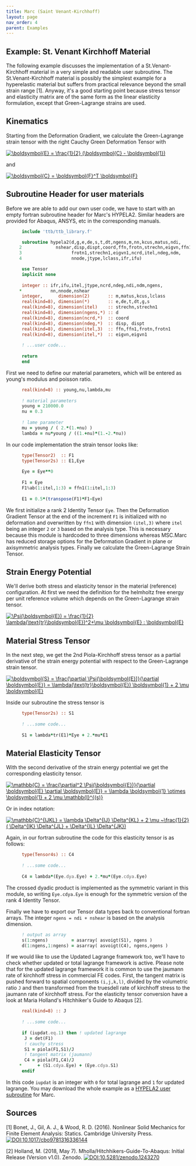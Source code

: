 ```yaml
---
title: Marc (Saint Venant-Kirchhoff)
layout: page
nav_order: 4
parent: Examples
---
```


## Example: St. Venant Kirchhoff Material

The following example discusses the implementation of a St.Venant-Kirchhoff material in a very simple and readable user subroutine. The St.Venant-Kirchhoff material is possibly the simplest example for a hyperelastic material but suffers from practical relevance beyond the small strain range [1]. Anyway, it's a good starting point because stress tensor and elasticity matrix are of the same form as the linear elasticity formulation, except that Green-Lagrange strains are used.

## Kinematics
Starting from the Deformation Gradient, we calculate the Green-Lagrange strain tensor with the right Cauchy Green Deformation Tensor with

<a href="https://www.codecogs.com/eqnedit.php?latex=\boldsymbol{E}&space;=&space;\frac{1}{2}&space;(\boldsymbol{C}&space;-&space;\boldsymbol{1})" target="_blank"><img src="https://latex.codecogs.com/gif.latex?\boldsymbol{E}&space;=&space;\frac{1}{2}&space;(\boldsymbol{C}&space;-&space;\boldsymbol{1})" title="\boldsymbol{E} = \frac{1}{2} (\boldsymbol{C} - \boldsymbol{1})" /></a>

and 

<a href="https://www.codecogs.com/eqnedit.php?latex=\boldsymbol{C}&space;=&space;\boldsymbol{F}^T&space;\boldsymbol{F}" target="_blank"><img src="https://latex.codecogs.com/gif.latex?\boldsymbol{C}&space;=&space;\boldsymbol{F}^T&space;\boldsymbol{F}" title="\boldsymbol{C} = \boldsymbol{F}^T \boldsymbol{F}" /></a>

## Subroutine Header for user materials
Before we are able to add our own user code, we have to start with an empty fortran subroutine header for Marc's HYPELA2. Similar headers are provided for Abaqus, ANSYS, etc in the corresponding manuals.

```fortran
      include 'ttb/ttb_library.f'

      subroutine hypela2(d,g,e,de,s,t,dt,ngens,m,nn,kcus,matus,ndi,
     2             nshear,disp,dispt,coord,ffn,frotn,strechn,eigvn,ffn1,
     3                   frotn1,strechn1,eigvn1,ncrd,itel,ndeg,ndm,
     4                   nnode,jtype,lclass,ifr,ifu)

      use Tensor
      implicit none
     
      integer :: ifr,ifu,itel,jtype,ncrd,ndeg,ndi,ndm,ngens,
     *           nn,nnode,nshear
      integer,      dimension(2)       :: m,matus,kcus,lclass
      real(kind=8), dimension(*)       :: e,de,t,dt,g,s
      real(kind=8), dimension(itel)    :: strechn,strechn1
      real(kind=8), dimension(ngens,*) :: d
      real(kind=8), dimension(ncrd,*)  :: coord
      real(kind=8), dimension(ndeg,*)  :: disp, dispt
      real(kind=8), dimension(itel,3)  :: ffn,ffn1,frotn,frotn1
      real(kind=8), dimension(itel,*)  :: eigvn,eigvn1
      
      ! ...user code...
      
      return
      end
```

First we need to define our material parameters, which will be entered as young's modulus and poisson ratio.

```fortran
      real(kind=8) :: young,nu,lambda,mu
      
      ! material parameters
      young = 210000.0
      nu = 0.3
      
      ! lame parameter
      mu = young / ( 2.*(1.+nu) )
      lambda = nu*young / ((1.+nu)*(1.-2.*nu))
```

In our code implementation the strain tensor looks like:

```fortran
      type(Tensor2)  :: F1
      type(Tensor2s) :: E1,Eye
      
      Eye = Eye**0
      
      F1 = Eye
      F1%ab(1:itel,1:3) = ffn1(1:itel,1:3)
      
      E1 = 0.5*(transpose(F1)*F1-Eye)
```

We first initialize a rank 2 Identity Tensor `Eye`. Then the Deformation Gradient Tensor at the end of the increment `F1` is initialized with no deformation and overwritten by `ffn1` with dimension `(itel,3)` where `itel` being an integer `2` or `3` based on the analysis type. This is necessary because this module is hardcoded to three dimensions whereas MSC.Marc has reduced storage options for the Deformation Gradient in plane or axisymmetric analysis types. Finally we calculate the Green-Lagrange Strain Tensor.

## Strain Energy Potential
We'll derive both stress and elasticity tensor in the material (reference) configuration. At first we need the definition for the helmholtz free energy per unit reference volume which depends on the Green-Lagrange strain tensor.

<a href="https://www.codecogs.com/eqnedit.php?latex=\Psi(\boldsymbol{E})&space;=&space;\frac{1}{2}&space;\lambda(\text{tr}\boldsymbol{E})^2&plus;\mu&space;\boldsymbol{E}&space;:&space;\boldsymbol{E}" target="_blank"><img src="https://latex.codecogs.com/gif.latex?\Psi(\boldsymbol{E})&space;=&space;\frac{1}{2}&space;\lambda(\text{tr}\boldsymbol{E})^2&plus;\mu&space;\boldsymbol{E}&space;:&space;\boldsymbol{E}" title="\Psi(\boldsymbol{E}) = \frac{1}{2} \lambda(\text{tr}\boldsymbol{E})^2+\mu \boldsymbol{E} : \boldsymbol{E}" /></a>

## Material Stress Tensor
In the next step, we get the 2nd Piola-Kirchhoff stress tensor as a partial derivative of the strain energy potential with respect to the Green-Lagrange strain tensor.

<a href="https://www.codecogs.com/eqnedit.php?latex=\boldsymbol{S}&space;=&space;\frac{\partial&space;\Psi(\boldsymbol{E})}{\partial&space;\boldsymbol{E}}&space;=&space;\lambda(\text{tr}\boldsymbol{E})&space;\boldsymbol{1}&space;&plus;&space;2&space;\mu&space;\boldsymbol{E}" target="_blank"><img src="https://latex.codecogs.com/gif.latex?\boldsymbol{S}&space;=&space;\frac{\partial&space;\Psi(\boldsymbol{E})}{\partial&space;\boldsymbol{E}}&space;=&space;\lambda(\text{tr}\boldsymbol{E})&space;\boldsymbol{1}&space;&plus;&space;2&space;\mu&space;\boldsymbol{E}" title="\boldsymbol{S} = \frac{\partial \Psi(\boldsymbol{E})}{\partial \boldsymbol{E}} = \lambda(\text{tr}\boldsymbol{E}) \boldsymbol{1} + 2 \mu \boldsymbol{E}" /></a>

Inside our subroutine the stress tensor is

```fortran
      type(Tensor2s) :: S1
      	  
      ! ...some code...
      
      S1 = lambda*tr(E1)*Eye + 2.*mu*E1
```

## Material Elasticity Tensor
With the second derivative of the strain energy potential we get the corresponding elasticity tensor.

<a href="https://www.codecogs.com/eqnedit.php?latex=\mathbb{C}&space;=&space;\frac{\partial^2&space;\Psi(\boldsymbol{E})}{\partial&space;\boldsymbol{E}&space;\partial&space;\boldsymbol{E}}&space;=&space;\lambda&space;\boldsymbol{1}&space;\otimes&space;\boldsymbol{1}&space;&plus;&space;2&space;\mu&space;\mathbb{I}^{(s)}" target="_blank"><img src="https://latex.codecogs.com/gif.latex?\mathbb{C}&space;=&space;\frac{\partial^2&space;\Psi(\boldsymbol{E})}{\partial&space;\boldsymbol{E}&space;\partial&space;\boldsymbol{E}}&space;=&space;\lambda&space;\boldsymbol{1}&space;\otimes&space;\boldsymbol{1}&space;&plus;&space;2&space;\mu&space;\mathbb{I}^{(s)}" title="\mathbb{C} = \frac{\partial^2 \Psi(\boldsymbol{E})}{\partial \boldsymbol{E} \partial \boldsymbol{E}} = \lambda \boldsymbol{1} \otimes \boldsymbol{1} + 2 \mu \mathbb{I}^{(s)}" /></a>

Or in index notation:

<a href="https://www.codecogs.com/eqnedit.php?latex=\mathbb{C}^{IJKL}&space;=&space;\lambda&space;\Delta^{IJ}&space;\Delta^{KL}&space;&plus;&space;2&space;\mu&space;~\frac{1}{2}&space;(&space;\Delta^{IK}&space;\Delta^{JL}&space;&plus;&space;\Delta^{IL}&space;\Delta^{JK})" target="_blank"><img src="https://latex.codecogs.com/gif.latex?\mathbb{C}^{IJKL}&space;=&space;\lambda&space;\Delta^{IJ}&space;\Delta^{KL}&space;&plus;&space;2&space;\mu&space;~\frac{1}{2}&space;(&space;\Delta^{IK}&space;\Delta^{JL}&space;&plus;&space;\Delta^{IL}&space;\Delta^{JK})" title="\mathbb{C}^{IJKL} = \lambda \Delta^{IJ} \Delta^{KL} + 2 \mu ~\frac{1}{2} ( \Delta^{IK} \Delta^{JL} + \Delta^{IL} \Delta^{JK})" /></a>

Again, in our fortran subroutine the code for this elasticity tensor is as follows:

```fortran
      type(Tensor4s) :: C4
      
      ! ...some code...
      
      C4 = lambda*(Eye.dya.Eye) + 2.*mu*(Eye.cdya.Eye)
```

The crossed dyadic product is implemented as the symmetric variant in this module, so writing `Eye.cdya.Eye` is enough for the symmetric version of the rank 4 Identity Tensor.

Finally we have to export our Tensor data types back to conventional fortran arrays. The integer `ngens = ndi + nshear` is based on the analysis dimension. 

```fortran
      ! output as array
      s(1:ngens)         = asarray( asvoigt(S1), ngens )
      d(1:ngens,1:ngens) = asarray( asvoigt(C4), ngens,ngens )
```

If we would like to use the Updated Lagrange framework too, we'll have to check whether updated or total lagrange framework is active. Please note that for the updated lagrange framework it is common to use the jaumann rate of kirchhoff stress in commercial FE codes. First, the tangent matrix is pushed forward to spatial components `(i,j,k,l)`, divided by the volumetric ratio `J` and then transformed from the truesdell rate of kirchhoff stress to the jaumann rate of kirchhoff stress. For the elasticity tensor conversion have a look at Maria Holland's Hitchhiker's Guide to Abaqus [2].

```fortran
      real(kind=8) :: J
      
      ! ...some code...
      
      if (iupdat.eq.1) then ! updated lagrange
       J = det(F1)
       ! cauchy stress
       S1 = piola(F1,S1)/J
       ! tangent matrix (jaumann)
       C4 = piola(F1,C4)/J
     *      + (S1.cdya.Eye) + (Eye.cdya.S1)
      endif
```

In this code `iupdat` is an integer with `0` for total lagrange and `1` for updated lagrange. You may download the whole example as a [HYPELA2 user subroutine](examples/hypela2_stvenantkirchhoff.f) for Marc.

## Sources
[1] Bonet, J., Gil, A. J., & Wood, R. D. (2016). Nonlinear Solid Mechanics for Finite Element Analysis: Statics. Cambridge University Press. [![DOI:10.1017/cbo9781316336144](https://zenodo.org/badge/DOI/10.1017/cbo9781316336144.svg)](https://doi.org/10.1017/cbo9781316336144)

[2] Holland, M. (2018, May 7). Mholla/Hitchhikers-Guide-To-Abaqus: Initial Release (Version v1.0). Zenodo. [![DOI:10.5281/zenodo.1243270](https://zenodo.org/badge/DOI/10.5281/zenodo.1243270.svg)](https://doi.org/10.5281/zenodo.1243270)

